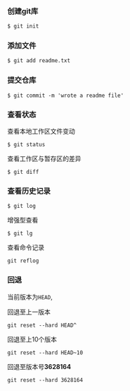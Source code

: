 ### 创建git库

```markdown
$ git init
```

### 添加文件

```markdown
$ git add readme.txt
```

### 提交仓库

```
$ git commit -m 'wrote a readme file'
```

### 查看状态

查看本地工作区文件变动

```
$ git status
```

查看工作区与暂存区的差异

```
$ git diff
```

### 查看历史记录

```
$ git log
```

增强型查看

```
$ git lg
```

查看命令记录

```
git reflog
```



### 回退

当前版本为`HEAD`,

回退至上一版本

```
git reset --hard HEAD^
```

回退至上10个版本

```
git reset --hard HEAD~10
```

回退至版本号**3628164**

```
git reset --hard 3628164
```



